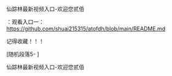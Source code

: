 仙踪林最新视频入口-欢迎您贰佰

：观看入口一：https://github.com/shuai215315/atofdh/blob/main/README.md


记得收藏！！！



[随机段落5-
]






仙踪林最新视频入口-欢迎您贰佰
